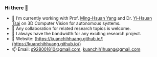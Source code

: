 ### Hi there 👋

- 🔭 I’m currently working with Prof. [Ming-Hsuan Yang](http://faculty.ucmerced.edu/mhyang/) and Dr. [Yi-Hsuan Tsai](https://sites.google.com/site/yihsuantsai/) on 3D Computer Vision for autonomous systems.
- 🌱 Any collaboration for related research topics is welcome.
- 👯 I always have the bandwidth for any exciting research project.
- 🔭 Website: [https://kuanchihhuang.github.io/](https://kuanchihhuang.github.io/)
- 📫 Email: s928001810@gmail.com, kuanchih1huang@gmail.com

<!--
**KuanchihHuang/KuanchihHuang** is a ✨ _special_ ✨ repository because its `README.md` (this file) appears on your GitHub profile.

Here are some ideas to get you started:

- 🔭 I’m currently working on ...
- 🌱 I’m currently learning ...
- 👯 I’m looking to collaborate on ...
- 🤔 I’m looking for help with ...
- 💬 Ask me about ...
- 📫 How to reach me: ...
- 😄 Pronouns: ...
- ⚡ Fun fact: ...
-->
